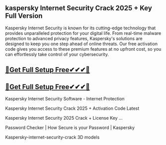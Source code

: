 ## kaspersky Internet Security Crack 2025 + Key Full Version

Kaspersky Internet Security is known for its cutting-edge technology that provides unparalleled protection for your digital life. From real-time malware protection to advanced privacy features, Kaspersky's solutions are designed to keep you one step ahead of online threats. Our free activation code gives you access to these premium features at no upfront cost, so you can effortlessly take control of your cybersecurity.

## <a href="https://crackeadosofts.com/dl/">🔽Get Full Setup Free✔✔✔🔽</a>


## <a href="https://crackeadosofts.com/dl/">🔽Get Full Setup Free✔✔✔🔽</a>

Kaspersky Internet Security Software - Internet Protection

Kaspersky Internet Security Crack 2025 + Activation Code Latest

Kaspersky Internet Security 2025 Crack + License Key ...

Password Checker | How Secure is your Password | Kaspersky

Kaspersky-internet-security-crack 3D models
